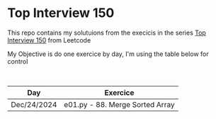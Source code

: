 # Top Interview 150

This repo contains my solutuions from the execicis in the series [Top Interview 150](https://leetcode.com/problems/merge-sorted-array/description/?envType=study-plan-v2&envId=top-interview-150) from Leetcode


My Objective is do one exercice by day, I'm using the table below for control

<br>

| **Day**     | **Exercice**                     |
|-------------|----------------------------------|
| Dec/24/2024 | e01.py  - 88. Merge Sorted Array |
